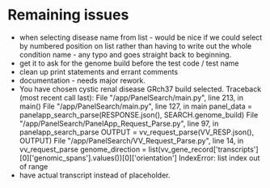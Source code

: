 # Remaining issues
* when selecting disease name from list - would be nice if we could select by numbered position on list rather than having to write out the whole condition name - any typo and goes straight back to beginning. 
* get it to ask for the genome build before the test code / test name
* clean up print statements and errant comments
* documentation - needs major rework.
* You have chosen cystic renal disease
    GRch37 build selected.
    Traceback (most recent call last):
    File "/app/PanelSearch/main.py", line 213, in <module>
        main()
    File "/app/PanelSearch/main.py", line 127, in main
        panel_data = panelapp_search_parse(RESPONSE.json(), SEARCH.genome_build)
    File "/app/PanelSearch/PanelApp_Request_Parse.py", line 97, in panelapp_search_parse
        OUTPUT = vv_request_parse(VV_RESP.json(), OUTPUT)
    File "/app/PanelSearch/VV_Request_Parse.py", line 14, in vv_request_parse
        genome_direction = list(vv_gene_record['transcripts'][0]['genomic_spans'].values())[0]['orientation']
    IndexError: list index out of range
* have actual transcript instead of placeholder.